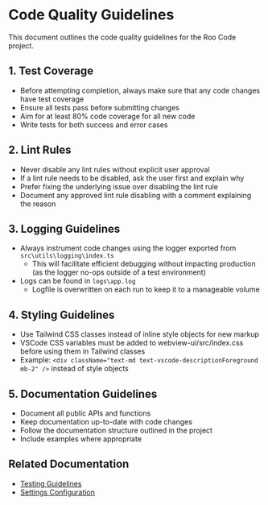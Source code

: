 # Code Quality Guidelines

This document outlines the code quality guidelines for the Roo Code project.

## 1. Test Coverage

- Before attempting completion, always make sure that any code changes have test coverage
- Ensure all tests pass before submitting changes
- Aim for at least 80% code coverage for all new code
- Write tests for both success and error cases

## 2. Lint Rules

- Never disable any lint rules without explicit user approval
- If a lint rule needs to be disabled, ask the user first and explain why
- Prefer fixing the underlying issue over disabling the lint rule
- Document any approved lint rule disabling with a comment explaining the reason

## 3. Logging Guidelines

- Always instrument code changes using the logger exported from `src\utils\logging\index.ts`
  - This will facilitate efficient debugging without impacting production (as the logger no-ops outside of a test environment)
- Logs can be found in `logs\app.log`
  - Logfile is overwritten on each run to keep it to a manageable volume

## 4. Styling Guidelines

- Use Tailwind CSS classes instead of inline style objects for new markup
- VSCode CSS variables must be added to webview-ui/src/index.css before using them in Tailwind classes
- Example: `<div className="text-md text-vscode-descriptionForeground mb-2" />` instead of style objects

## 5. Documentation Guidelines

- Document all public APIs and functions
- Keep documentation up-to-date with code changes
- Follow the documentation structure outlined in the project
- Include examples where appropriate

## Related Documentation

- [Testing Guidelines](../../technical/testing/testing-overview.md)
- [Settings Configuration](../../technical/settings/settings.md)